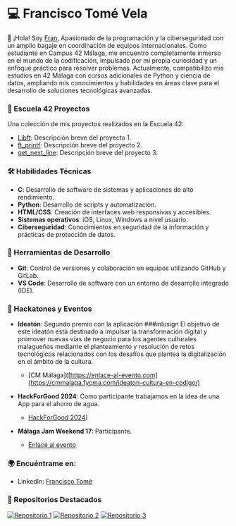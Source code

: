 # 💻 Francisco Tomé Vela

👋 ¡Hola! Soy [Fran](https://github.com/ftomevela), Apasionado de la programación y la ciberseguridad con un amplio bagaje en coordinación de equipos internacionales. Como estudiante en Campus 42 Málaga, me encuentro completamente inmerso en el mundo de la codificación, impulsado por mi propia curiosidad y un enfoque práctico para resolver problemas.
Actualmente, compatibilizo mis estudios en 42 Málaga con cursos adicionales de Python y ciencia de datos, ampliando mis conocimientos y habilidades en áreas clave para el desarrollo de soluciones tecnológicas avanzadas. 

### 🏫 Escuela 42 Proyectos
Una colección de mis proyectos realizados en la Escuela 42:

- [Libft](https://github.com/username/proyecto1): Descripción breve del proyecto 1.
- [ft_printf](https://github.com/username/proyecto2): Descripción breve del proyecto 2.
- [get_next_line](https://github.com/username/proyecto3): Descripción breve del proyecto 3.
<!-- Añade más proyectos según sea necesario -->
### 🛠️ Habilidades Técnicas
- **C**: Desarrollo de software de sistemas y aplicaciones de alto rendimiento.
- **Python**: Desarrollo de scripts y automatización.
- **HTML/CSS**: Creación de interfaces web responsivas y accesibles.
- **Sistemas operativos**: iOS, Linux, Windows a nivel usuario.
- **Ciberseguridad**: Conocimientos en seguridad de la información y prácticas de protección de datos.

### 🧰 Herramientas de Desarrollo

- **Git**: Control de versiones y colaboración en equipos utilizando GitHub y GitLab.
- **VS Code**: Desarrollo de software con un entorno de desarrollo integrado (IDE).

### 🚀 Hackatones y Eventos

- **Ideatón**: Segundo premio con la aplicación ###inlusign El objetivo de este ideatón está destinado a impulsar la transformación digital y promover nuevas vías de negocio para los agentes culturales malagueños mediante el planteamiento y resolución de retos tecnológicos relacionados con los desafíos que plantea la digitalización en el ámbito de la cultura.
  - [CM Málaga]([https://enlace-al-evento.com](https://cmmalaga.fycma.com/ideaton-cultura-en-codigo/)
  
- **HackForGood 2024**: Como participante trabajamos en la idea de una App para el ahorro de agua.
  - [HackForGood 2024](https://www.telefonica.es/es/sala-comunicacion/prensa/telefonica-convoca-hackforgood-especial-centenario-en-25-universidades/))
  
- **Málaga Jam Weekend 17**: Participante.
  - [Enlace al evento](https://enlace-al-evento.com)

### 🌍 Encuéntrame en:
- LinkedIn: [Francisco Tomé](https://www.linkedin.com/in/ftomevela/)


### 📌 Repositorios Destacados
[![Repositorio 1](https://github-readme-stats.vercel.app/api/pin/?username=username&repo=proyecto1)](https://github.com/username/proyecto1)
[![Repositorio 2](https://github-readme-stats.vercel.app/api/pin/?username=username&repo=proyecto2)](https://github.com/username/proyecto2)
[![Repositorio 3](https://github-readme-stats.vercel.app/api/pin/?username=username&repo=proyecto3)](https://github.com/username/proyecto3)




